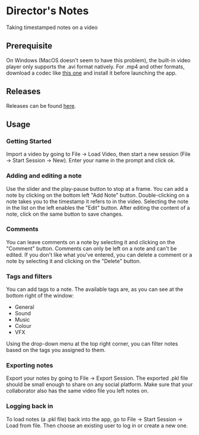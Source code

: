 # Director's Notes
Taking timestamped notes on a video
## Prerequisite
On Windows (MacOS doesn't seem to have this problem), the built-in video player only supports the .avi format natively. For .mp4 and other formats, download a codec like [this one](http://www.codecguide.com/configuration_tips.htm?version=1570) and install it before launching the app.
## Releases
Releases can be found [here](https://github.com/JackyKLai/directors-notes/releases).
## Usage
### Getting Started
Import a video by going to File -> Load Video, then start a new session (File -> Start Session -> New). Enter your name in the prompt and click ok.
### Adding and editing a note
Use the slider and the play-pause button to stop at a frame. You can add a note by clicking on the bottom left "Add Note" button. Double-clicking on a note takes you to the timestamp it refers to in the video. Selecting the note in the list on the left enables the "Edit" button. After editing the content of a note, click on the same button to save changes.
### Comments
You can leave comments on a note by selecting it and clicking on the "Comment" button. Comments can only be left on a note and can't be edited. If you don't like what you've entered, you can delete a comment or a note by selecting it and clicking on the "Delete" button.
### Tags and filters
You can add tags to a note. The available tags are, as you can see at the bottom right of the window:
* General
* Sound
* Music
* Colour
* VFX

Using the drop-down menu at the top right corner, you can filter notes based on the tags you assigned to them.
### Exporting notes
Export your notes by going to File -> Export Session. The exported .pkl file should be small enough to share on any social platform. Make sure that your collaborator also has the same video file you left notes on.
### Logging back in
To load notes (a .pkl file) back into the app, go to File -> Start Session -> Load from file. Then choose an existing user to log in or create a new one.
